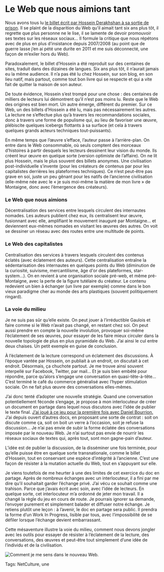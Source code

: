 # Le Web que nous aimions tant

Nous avons tous lu [le billet écrit par Hossein Derakhshan à sa sortie de prison](http://ecrans.liberation.fr/ecrans/2015/07/20/six-ans-apres-internet-se-recroqueville_1351044). Il se plaint de la disparition du Web qu’il aimait tant six ans plus tôt, il regrette que plus personne ne le lise, il se lamente de devoir promouvoir ses textes sur les réseaux sociaux… Il formule la critique que nous répétons avec de plus en plus d’insistance depuis 2007/2008 (au point que de guerre lasse j’en ai pété une durite en 2011 et me suis déconnecté, une façon de m’exiler hors du Web).

Paradoxalement, le billet d’Hossein a été reproduit sur des centaines de sites, traduit dans des dizaines de langues. Six ans plus tôt, il n’aurait jamais eu la même audience. Il n’a pas été lu chez Hossein, sur son blog, en son lieu natif, mais partout, comme tout bon livre qui se respecte et qui a vite fait de quitter la maison de son auteur.

De toute évidence, Hossein s’est trompé pour une chose : des centaines de milliers de lecteurs lui démontrent qu’il n’est pas moins lu. Reste que le Web des origines est bien mort. Un autre émerge, différent du premier. Sur ce Web, un des billets d’Hossein a été lu, mais pas nécessairement les autres. La lecture ne s’effectue plus qu’à travers les recommandations sociales, donc à travers une forme de populisme qui, au lieu de favoriser une œuvre, plébiscite quelques icebergs flottants à sa surface (et cela à travers quelques grands acteurs techniques tout-puissants).

En même temps que l’œuvre s’efface, l’auteur passe à l’arrière-plan. On entre dans le Web consommable, où seuls comptent des morceaux d’histoires à partir desquels les lecteurs dessinent leur vision du monde. Ils créent leur œuvre en quelque sorte (version optimiste de l’affaire). On ne lit plus Hossein, mais le plus souvent des billets anonymes. Une civilisation post-individuelle s’invente (pour les créateurs de contenus par pour les capitalistes derrières les plateformes techniques). Ce n’est peut-être pas grave en soi, juste un peu gênant pour les natifs de l’ancienne civilisation (elle-même née avec le « je suis moi-même la matière de mon livre » de Montaigne, donc avec l’émergence des créateurs).

### Le Web que nous aimions

Décentralisation des services entre lesquels circulent des internautes nomades. Les auteurs publient chez eux, ils centralisent leur œuvre, fusionnant avec elle, amplifiant le mouvement inauguré par Montaigne... et deviennent eux-mêmes nomades en visitant les œuvres des autres. On voit se dessiner un réseau avec des routes entre une multitude de points.

### Le Web des capitalistes

Centralisation des services à travers lesquels circulent des contenus éclatés (avec éclatement des auteurs). Cette centralisation entraîne la sédentarisation des internautes en quelques points du Web (diminution de la curiosité, suivisme, mercantilisme, âge d'or des plateformes, star-system…). On en revient à une organisation sociale pré-web, et même pré-Montaigne, avec la perte de la figure tutélaire du créateur. Le contenu redevient un bien à échanger (un livre par exemple) comme dans le bon vieux paradigme cher au monde des arts plastiques (souvent politiquement ringard).

### La voie du milieu

Je ne suis pas sûr qu’elle existe. On peut jouer à l’irréductible Gaulois et faire comme si le Web n’avait pas changé, en restant chez soi. On peut aussi prendre en compte la nouvelle involution, provoquer soi-même l’éclatement de ses œuvres, pour essayer de les faire mieux circuler dans la nouvelle topologie de plus en plus pyramidale du Web. J’ai ainsi le cul entre deux chaises. Un petit exemple en guise de conclusion.

À l’éclatement de la lecture correspond un éclatement des discussions. À l’époque vantée par Hossein, on publiait à un endroit, on discutait à cet endroit. Désormais, ça chuchote partout. Je me trouve ainsi souvent interpellé sur Facebook, Twitter, par mail… Et je suis bien embêté pour répondre, parce qu’alors s’engage une conversation en quasi-tête-à-tête… C’est terminé le café du commerce généralisé avec l’hyper stimulation sociale. On ne fait plus œuvre des conversations elles-mêmes.

J’ai donc tenté d’adopter une nouvelle stratégie. Quand une conversation potentiellement féconde s’engage, je propose à mon interlocuteur de créer un document en partage dans lequel nous discutons avec l’idée de publier le texte final. [J’ai joué à ce jeu pour la première fois avec Daniel Bourrion.](http://tcrouzet.com/2014/10/08/quand-le-web-aura-t-il-le-meme-statut-symbolique-que-le-livre/) J’ai depuis ouvert d’autres docs, en proposant une sorte de contrat : soit on discute comme ça, soit on boit un verre à l’occasion, soit je refuse la discussion… Je n’ai pas envie de subir la forme éclatée des conversations imposée par le nouveau Web. Je n’ai surtout pas envie de nourrir les réseaux sociaux de textes qui, après tout, sont mon gagne-pain d’auteur.

L’idée est de publier la discussion, de la disséminer une fois terminée, pour qu’elle puisse être en quelque sorte transnationale, comme le billet d’Hossein, tout en conservant une espèce d’intégrité à l’ancienne. C’est une façon de résister à la mutation actuelle du Web, tout en s’appuyant sur elle.

Je viens toutefois de me heurter à une des limites de cet exercice du doc en partage. Après de nombreux échanges avec un interlocuteur, il a fini par me dire qu’il souhaitait garder l’échange privé. J’ai vécu ce souhait comme une trahison. Parce que j’avais écrit avec soin, avec l’idée de lecteurs. En quelque sorte, cet interlocuteur m’a ordonné de jeter mon travail. Il a changé la règle du jeu en cours de route. Je pourrais ignorer sa demande, l’envoyer purement et simplement balader et diffuser notre échange. Je retiens plutôt une leçon : à l’avenir, le doc en partage sera public. Il prendra la forme d’un Work In Progress, lisible par tous, avec l’impossibilité de se défiler lorsque l’échange devient embarrassant.

Cette mésaventure illustre la voie du milieu, comment nous devons jongler avec les outils pour essayer de résister à l’éclatement de la lecture, des conversations, des œuvres et peut-être tout simplement d’une idée de l’individu et de la civilisation.

![Comment je me sens dans le nouveau Web.](http://tcrouzet.comhttps://tcrouzet.com/images_tc/2015/08/IMG_3445.jpg)



Tags: NetCulture, une